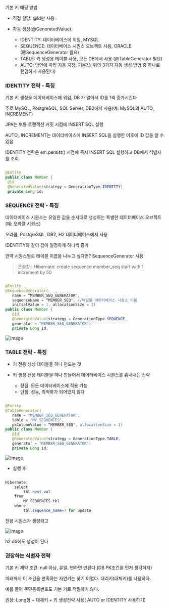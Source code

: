 기본 키 매핑 방법

* 직접 할당: @Id만 사용

* 자동 생성(@GeneratedValue) 
  * IDENTITY: 데이터베이스에 위임, MYSQL 
  * SEQUENCE: 데이터베이스 시퀀스 오브젝트 사용, ORACLE (@SequenceGenerator 필요)
  * TABLE: 키 생성용 테이블 사용, 모든 DB에서 사용 (@TableGenerator 필요)
  * AUTO: 방언에 따라 자동 지정, 기본값( 위의 3가지 자동 생성 방법 중 하나로 랜덤하게 사용된다)

### IDENTITY 전략 - 특징

기본 키 생성을 데이터베이스에 위임, DB 가 알아서 ID를 1씩 증가시킨다

주로 MySQL, PostgreSQL, SQL Server, DB2에서 사용(예: MySQL의 AUTO_ INCREMENT) 

JPA는 보통 트랜잭션 커밋 시점에 INSERT SQL 실행

AUTO_ INCREMENT는 데이터베이스에 INSERT SQL을 실행한 이후에 ID 값을 알 수 있음

IDENTITY 전략은 em.persist() 시점에 즉시 INSERT SQL 실행하고 DB에서 식별자를 조회

```java

@Entity 
public class Member { 
 @Id 
 @GeneratedValue(strategy = GenerationType.IDENTITY) 
 private Long id; 


```

### SEQUENCE 전략 - 특징

데이터베이스 시퀀스는 유일한 값을 순서대로 생성하는 특별한 데이터베이스 오브젝트(예: 오라클 시퀀스) 

오라클, PostgreSQL, DB2, H2 데이터베이스에서 사용

IDENTITY와 같이 값이 일정하게 하나씩 증가

만약 시퀀스별로 테이블 이름을 나누고 싶다면? SequenceGenerator 사용
> 콘솔창 : Hibernate: create sequence member_seq start with 1 increment by 50

```java

@Entity 
@SequenceGenerator( 
   name = “MEMBER_SEQ_GENERATOR", 
   sequenceName = “MEMBER_SEQ", //매핑할 데이터베이스 시퀀스 이름
   initialValue = 1, allocationSize = 1) 
public class Member { 
   @Id 
   @GeneratedValue(strategy = GenerationType.SEQUENCE, 
   generator = "MEMBER_SEQ_GENERATOR") 
   private Long id; 

```

![image](https://user-images.githubusercontent.com/78454649/152756822-c5739ff9-c5a9-4301-877f-fdca3e3ab21b.png)


### TABLE 전략 - 특징

* 키 전용 생성 테이블을 하나 만드는 것

* 키 생성 전용 테이블을 하나 만들어서 데이터베이스 시퀀스를 흉내내는 전략
  * 장점: 모든 데이터베이스에 적용 가능
  * 단점: 성능, 최적화가 되어있지 않다


```java

@Entity 
@TableGenerator( 
   name = "MEMBER_SEQ_GENERATOR", 
   table = "MY_SEQUENCES", 
   pkColumnValue = “MEMBER_SEQ", allocationSize = 1) 
public class Member { 
   @Id 
   @GeneratedValue(strategy = GenerationType.TABLE, 
   generator = "MEMBER_SEQ_GENERATOR") 
   private Long id;

```

![image](https://user-images.githubusercontent.com/78454649/152756847-2add3398-d42f-4b73-ad6b-de883b02d780.png)

- 실행 후

```java

Hibernate: 
    select
        tbl.next_val 
    from
        MY_SEQUENCES tbl 
    where
        tbl.sequence_name=? for update

```

전용 시퀀스가 생성되고 

![image](https://user-images.githubusercontent.com/78454649/152757685-f25d9b26-052f-478e-91ad-91f2252b5a9e.png)

h2 db에도 생성이 된다

### 권장하는 식별자 전략

기본 키 제약 조건: null 아님, 유일, 변하면 안된다.(DB PK조건을 먼저 생각하자)

미래까지 이 조건을 만족하는 자연키는 찾기 어렵다. 대리키(대체키)를 사용하자. 

예를 들어 주민등록번호도 기본 키로 적절하기 않다. 

권장: Long형 + 대체키 + 키 생성전략 사용( AUTO or IDENTITY 사용하기)






